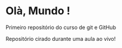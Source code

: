 # Olà, Mundo !

Primeiro repositório do curso de git e GitHub

Repositório cirado durante uma aula ao vivo!
